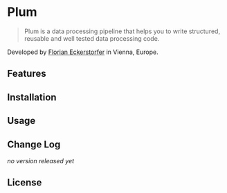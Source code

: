 Plum
====

> Plum is a data processing pipeline that helps you to write structured, reusable and well tested data processing code.

Developed by [Florian Eckerstorfer](https://florian.ec) in Vienna, Europe.


Features
--------


Installation
------------


Usage
-----


Change Log
----------

*no version released yet*


License
-------


